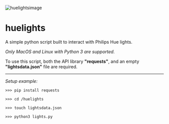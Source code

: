 ![huelightsimage](https://i.imgur.com/8srTx4x.png)

# huelights
A simple python script built to interact with Philips Hue lights.


*Only MacOS and Linux with Python 3 are supported.*


To use this script, both the API library **"requests"**, and an empty **"lightsdata.json"** file are required.


---
*Setup example:*

```
>>> pip install requests

>>> cd /huelights

>>> touch lightsdata.json

>>> python3 lights.py
```
